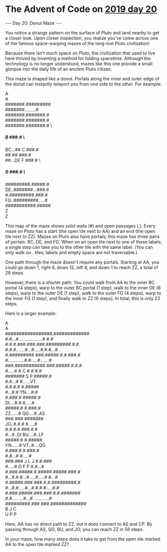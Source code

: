 # The Advent of Code on [2019 day 20](https://adventofcode.com/2019/day/20)

--- Day 20: Donut Maze ---

You notice a strange pattern on the surface of Pluto and land nearby to get a closer look. Upon closer inspection, you realize you've come across one of the famous space-warping mazes of the long-lost Pluto civilization!

Because there isn't much space on Pluto, the civilization that used to live here thrived by inventing a method for folding spacetime.  Although the technology is no longer understood, mazes like this one provide a small glimpse into the daily life of an ancient Pluto citizen.

This maze is shaped like a donut. Portals along the inner and outer edge of the donut can instantly teleport you from one side to the other.  For example:

A           \
         A           \
  #######.#########  \
  #######.........#  \
  #######.#######.#  \
  #######.#######.#  \
  #######.#######.#  \
  #####  B    ###.#  \
BC...##  C    ###.#  \
  ##.##       ###.#  \
  ##...DE  F  ###.#  \
  #####    G  ###.#  \
  #########.#####.#  \
DE..#######...###.#  \
  #.#########.###.#  \
FG..#########.....#  \
  ###########.#####  \
             Z       \
             Z

This map of the maze shows solid walls (#) and open passages (.). Every maze on Pluto has a start (the open tile next to AA) and an end (the open tile next to ZZ). Mazes on Pluto also have portals; this maze has three pairs of portals: BC, DE, and FG. When on an open tile next to one of these labels, a single step can take you to the other tile with the same label. (You can only walk on . tiles; labels and empty space are not traversable.)

One path through the maze doesn't require any portals.  Starting at AA, you could go down 1, right 8, down 12, left 4, and down 1 to reach ZZ, a total of 26 steps.

However, there is a shorter path:  You could walk from AA to the inner BC portal (4 steps), warp to the outer BC portal (1 step), walk to the inner DE (6 steps), warp to the outer DE (1 step), walk to the outer FG (4 steps), warp to the inner FG (1 step), and finally walk to ZZ (6 steps). In total, this is only 23 steps.

Here is a larger example:

A               \
                   A               \
  #################.#############  \
  #.#...#...................#.#.#  \
  #.#.#.###.###.###.#########.#.#  \
  #.#.#.......#...#.....#.#.#...#  \
  #.#########.###.#####.#.#.###.#  \
  #.............#.#.....#.......#  \
  ###.###########.###.#####.#.#.#  \
  #.....#        A   C    #.#.#.#  \
  #######        S   P    #####.#  \
  #.#...#                 #......VT\
  #.#.#.#                 #.#####  \
  #...#.#               YN....#.#  \
  #.###.#                 #####.#  \
DI....#.#                 #.....#  \
  #####.#                 #.###.#  \
ZZ......#               QG....#..AS\
  ###.###                 #######  \
JO..#.#.#                 #.....#  \
  #.#.#.#                 ###.#.#  \
  #...#..DI             BU....#..LF\
  #####.#                 #.#####  \
YN......#               VT..#....QG\
  #.###.#                 #.###.#  \
  #.#...#                 #.....#  \
  ###.###    J L     J    #.#.###  \
  #.....#    O F     P    #.#...#  \
  #.###.#####.#.#####.#####.###.#  \
  #...#.#.#...#.....#.....#.#...#  \
  #.#####.###.###.#.#.#########.#  \
  #...#.#.....#...#.#.#.#.....#.#  \
  #.###.#####.###.###.#.#.#######  \
  #.#.........#...#.............#  \
  #########.###.###.#############  \
           B   J   C               \
           U   P   P

Here, AA has no direct path to ZZ, but it does connect to AS and CP. By passing through AS, QG, BU, and JO, you can reach ZZ in 58 steps.

In your maze, how many steps does it take to get from the open tile marked AA to the open tile marked ZZ?